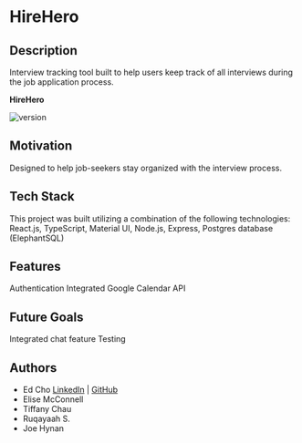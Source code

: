 # HireHero

## Description

Interview tracking tool built to help users keep track of all interviews during the job application process.

**HireHero**

![version](https://badgen.net/badge/version/v1.0.0)

## Motivation

Designed to help job-seekers stay organized with the interview process. 

## Tech Stack

This project was built utilizing a combination of the following technologies: React.js, TypeScript, Material UI, Node.js, Express, Postgres database (ElephantSQL)

## Features

Authentication
Integrated Google Calendar API

## Future Goals

Integrated chat feature
Testing

## Authors

- Ed Cho [LinkedIn](https://www.linkedin.com/in/edcho720/) | [GitHub](https://github.com/edcho720)
- Elise McConnell
- Tiffany Chau
- Ruqayaah S.
- Joe Hynan
